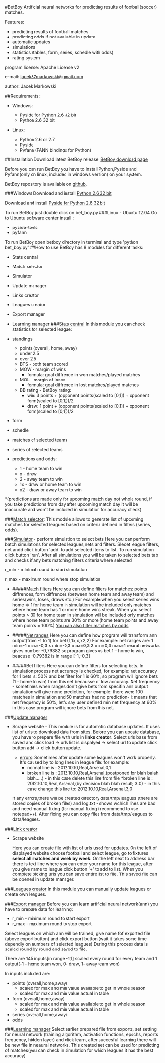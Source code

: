 #BetBoy
Artificial neural networks for predicting results of football(soccer) matches.

Features:

* predicting results of football matches
* predicting odds if not available in update
* automatic updates
* simulations
* statistics (tables, form, series, schedle with odds)
* rating system

program license: Apache License v2

e-mail: jacek87markowski@gmail.com

author: Jacek Markowski

##Requirements:

* Windows:
	* Pyside for Python 2.6 32 bit
	* Python 2.6 32 bit

* Linux:
	* Python 2.6 or 2.7
	* Pyside
	* Pyfann (FANN bindings for Python)

##Installation
Download latest BetBoy release:
[BetBoy download page](https://sourceforge.net/projects/betboy/files/)

Before you can run BetBoy you have to install Python,Pyside and Pyfann(only on linux, included in windows version) on your system.

BetBoy repository is available on [github](https://github.com/jacekm-git/BetBoy).

###Windows
Download and install [Python 2.6 32 bit](http://www.python.org/ftp/python/2.6/python-2.6.msi)

Download and install [Pyside for Python 2.6 32 bit](http://download.qt-project.org/official_releases/pyside/PySide-1.2.1.win32-py2.6.exe)

To run BetBoy just double click on bet_boy.py
###Linux - Ubuntu 12.04
Go to Ubuntu software center install :

*  pyside-tools
*  pyfann
	
To run BetBoy open betboy directory in terminal and type 'python bet_boy.py'
##How to use
BetBoy has 8 modules for different tasks:

* Stats central
* Match selector
* Simulator
* Update manager
* Links creator
* Leagues creator
* Export manager
* Learning manager
###[Stats central](https://www.youtube.com/watch?v=XXzGUsWyFT8)
In this module you can check statistics for selected league:

* standings
	* points (overall, home, away)
	* under 2.5
	* over 2.5
	* BTS - both team scored
	* MOW - margin of wins
		* formula: goal diffrence in won matches/played matches
	* MOL - margin of loses
		* formula: goal diffrence in lost matches/played matches
	* BB rating - BetBoy rating:
		* win: 3 points + (opponent points(scaled to [0,1]) + opponent form(scaled to [0,1]))/2
		* draw: 1 point + (opponent points(scaled to [0,1]) + opponent form(scaled to [0,1]))/2
* form
* schedle
* matches of selected teams
* series of selected teams
* predictions and odds:
	* 1 - home team to win
	* x - draw
	* 2 - away team to win
	* 1x - draw or home team to win
	* x2 - draw or away team to win

*(predictions are made only for upcoming match day not whole round, if you take predictions from day after upcoming match day it will be inaccurate and won't be included in simulation for accuracy check)

###[Match selector](https://www.youtube.com/watch?v=sSwNXzk1V90):
This module allows to generate list of upcoming matches for selected leagues based on criteria defined in filters (series, odds).

###[Simulator](https://www.youtube.com/watch?v=9--Cf9QBotU) - perform simulation to select bets
Here you can perform batch simulations for selected leagues,nets and filters. Slecet league filters, net andd click button 'add' to add selected items to list.
To run simulation click button 'run'. After all simulations
you will be taken to selected bets tab and checks if any bets matching filters criteria where selected.

r_min - minimal round to start simulation

r_max - maximum round where stop simulation

* #####[Match filters](https://www.youtube.com/watch?v=W8cE2HYc-6Y) 
Here you can define filters for matches: points diffrences, form diffrences (between home team and away team) and series(wins, loses, draws etc.)
For example:when you select series wins home => 1 for home team in simulation will be included only matches where home team has 1 or more home wins streak.
When you select points > 30 for home team in simulation will be included only matches where home team points are 30% or more (home team points and away team points = 100%)
[You can also filter matches by odds](https://www.youtube.com/watch?v=qsLCX8uT6hU)

* #####[Net ranges](https://www.youtube.com/watch?v=9--Cf9QBotU)
Here you can define how program will transform ann output(from -1 to 1) for bet (1,1x,x,x2,2)
For example:
net ranges are:
1 min=-1 max=-0,3
x min=-0,3 max=0,3
2 min=0,3 max=1
neural networks gives number -0,79382
so program gives us bet 1 – home to win, beacuse -0,79382 is in range [-1,-0,3]

* #####Bet filters
Here you can define filters for selecting bets.
In simulation process net accuracy is checked, for example:
net accuracy for 1 bets is: 50% and bet filter for 1 is 60%, so program will ignore bets (1 - home to win) from this net becausse of low accuracy.
Net frequency - sometimes when ranges don't give bets from specifin ann output simulation will give none prediction, for example: there were 100 matches in simulation and 50 matches had no prediction- it means that net frequency is 50%, let's say user defined min net frequency at 60% in this case program will ignore bets from this net.

###[Update manager](https://www.youtube.com/watch?v=UahVBOUsOGY)
* Scrape website - 
This module is for automatic database updates. It uses list of urls to download data from sites.
Before you can update database, you have to prepare file with urls in **links creator**.
	 Select urls base from saved and click load → urls list is dispalyed → select url to update click button add → click button update.

	* [errors](https://www.youtube.com/watch?v=5E4s_C_Tn04):
Sometimes after update some leagues won't work properly. It's caused by to long lines in league file:
for example:
 		* normal line is : 2012.10.10,Real,Arsenal,0,1
 		* broken line is : 2012.10.10,Real,Arsenal,(postponed for blah balah blah.....) - in this case delete this line from file
 		*broken line is : 2012.10.10,Real,Arsenal,(by decision blah blah result; 3:0) - in this case change this line to:
2012.10.10,Real,Arsenal,3,0

	If any errors,there will be created directory data/tmp/leagues (there are stored copies of broken files) and log.txt - shows wchich lines are bad and need manual fixing (for manual fixing i recommend to use notepad++).
After fixing you can copy files from data/tmp/leagues to data/leagues.

###[Link creator](https://www.youtube.com/watch?v=Cs3DwGa6ETw)
* Scrape website

	Here you can create file with list of urls used for updates. On the left of displayed website choose football and select league, go to fixtures **select all matches and week by week**. On the left next to address bar there is text line where you can enter your name for this league, after you give name to league click button '+' to add to list. When you complete picking urls you can save entire list to file. This saved file can be opened in update manager.


###[Leagues creator](https://www.youtube.com/watch?v=j_Ag30E6FVY)
In this module you can manually update leagues or create own leagues.

###[Export manager](https://www.youtube.com/watch?v=mskxkTn8F5c)
Before you can learn artificial neural network(ann) you have to prepare data for learning:

* r_min - minimum round to start export
* r_max - maximum round to stop export

Select leagues on which ann will be trained, give name fof exported file (above export button) and click export button (wait it takes some time dependly on numbers of selected leagues)
During this process data is scaled round by round and saved to file.

There are 145 inputs[in range -1,1] scaled every round for every team and 1 output(-1 - home team won, 0- draw, 1- away team won)

In inputs included are:

* points (overall,home,away)
	* scaled for max and min value available to get in whole season
	* scaled for max and min value actual in table
* form (overall,home,away)
	* scaled for max and min value available to get in whole season
	* scaled for max and min value actual in table
* series (overall,home,away)
* odds
	
###[Learning manager](https://www.youtube.com/watch?v=mskxkTn8F5c)
Select earlier prepared file from exports, set setting for neural network (training algorithm, activation functions, epochs, reports frequency, hidden layer) and click learn, after succesful learning there will be new file in neaural networks. This created net can be used for predicting of matches(you can check in simulation for which leagues it has the best accuracy)